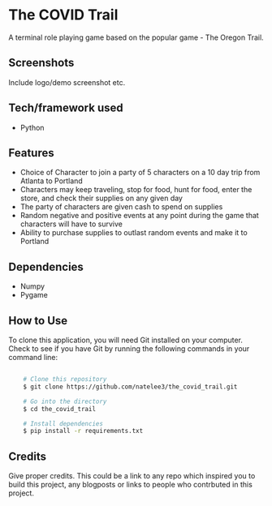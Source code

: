 # The COVID Trail
A terminal role playing game based on the popular game - The Oregon Trail.
 
## Screenshots
Include logo/demo screenshot etc.

## Tech/framework used
- Python

## Features
- Choice of Character to join a party of 5 characters on a 10 day trip from Atlanta to Portland
- Characters may keep traveling, stop for food, hunt for food, enter the store, and check their supplies on any given day
- The party of characters are given cash to spend on supplies
- Random negative and positive events at any point during the game that characters will have to survive
- Ability to purchase supplies to outlast random events and make it to Portland

## Dependencies
- Numpy
- Pygame

## How to Use
To clone this application, you will need Git installed on your computer. Check to see if you have Git by running the following commands in your command line:

```bash

    # Clone this repository
    $ git clone https://github.com/natelee3/the_covid_trail.git

    # Go into the directory
    $ cd the_covid_trail

    # Install dependencies
    $ pip install -r requirements.txt

```

## Credits
Give proper credits. This could be a link to any repo which inspired you to build this project, any blogposts or links to people who contrbuted in this project. 